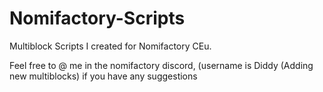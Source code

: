 # Nomifactory-Scripts
Multiblock Scripts I created for Nomifactory CEu. 

Feel free to @ me in the nomifactory discord, (username is Diddy (Adding new multiblocks) if you have any suggestions
